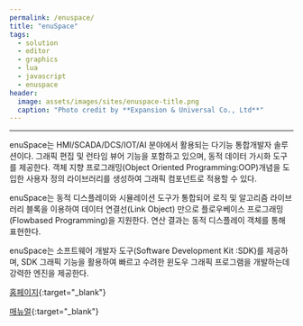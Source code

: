 ```yaml
---
permalink: /enuspace/
title: "enuSpace"
tags:
  - solution
  - editor
  - graphics
  - lua
  - javascript
  - enuspace
header:
  image: assets/images/sites/enuspace-title.png
  caption: "Photo credit by **Expansion & Universal Co., Ltd**"
---
```

---
enuSpace는 HMI/SCADA/DCS/IOT/AI 분야에서 활용되는 다기능 통합개발자 솔루션이다. 그래픽 편집 및 런타임 뷰어 기능을 포함하고 있으며, 동적 데이터 가시화 도구를 제공한다. 객체 지향 프로그래밍(Object Oriented Programming:OOP)개념을 도입한 사용자 정의 라이브러리를 생성하여 그래픽 컴포넌트로 적용할 수 있다.

enuSpace는 동적 디스플레이와 시뮬레이션 도구가 통합되어 로직 및 알고리즘 라이브러리 블록을 이용하여 데이터 연결선(Link Object) 만으로 플로우베이스 프로그래밍(Flowbased Programming)을 지원한다. 연산 결과는 동적 디스플레이 객체를 통해 표현한다.

enuSpace는 소프트웨어 개발자 도구(Software Development Kit :SDK)를 제공하며, SDK 그래픽 기능을 활용하여 빠르고 수려한 윈도우 그래픽 프로그램을 개발하는데 강력한 엔진을 제공한다.

[홈페이지](http://www.enu-tech.co.kr/enuspace.html){:target="_blank"}

[매뉴얼](https://expnuni.github.io/enuspace_doc/){:target="_blank"}
